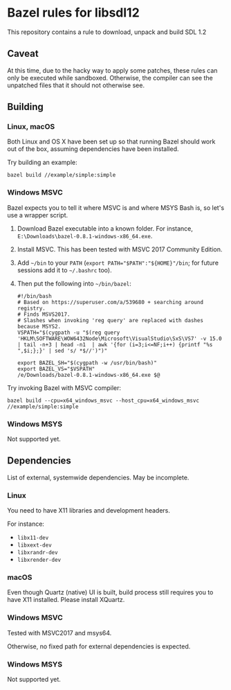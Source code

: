 # Bazel rules for libsdl12

This repository contains a rule to download, unpack and build SDL 1.2

## Caveat

At this time, due to the hacky way to apply some patches, these rules can only
be executed while sandboxed. Otherwise, the compiler can see the unpatched
files that it should not otherwise see.

## Building

### Linux, macOS

Both Linux and OS X have been set up so that running Bazel should work out of
the box, assuming dependencies have been installed.

Try building an example:

    bazel build //example/simple:simple

### Windows MSVC

Bazel expects you to tell it where MSVC is and where MSYS Bash is, so let's use
a wrapper script.

1.  Download Bazel executable into a known folder. For instance,
    `E:\Downloads\bazel-0.8.1-windows-x86_64.exe`.
1.  Install MSVC. This has been tested with MSVC 2017 Community Edition.
1.  Add `~/bin` to your `PATH` (`export PATH="$PATH":"${HOME}"/bin`; for future
    sessions add it to `~/.bashrc` too).
1.  Then put the following into `~/bin/bazel`:

    ```
    #!/bin/bash
    # Based on https://superuser.com/a/539680 + searching around registry.
    # Finds MSVS2017.
    # Slashes when invoking 'reg query' are replaced with dashes because MSYS2.
    VSPATH="$(cygpath -u "$(reg query 'HKLM\SOFTWARE\WOW6432Node\Microsoft\VisualStudio\SxS\VS7' -v 15.0 | tail -n+3 | head -n1  | awk '{for (i=3;i<=NF;i++) {printf "%s ",$i;};}' | sed 's/ *$//')")"

    export BAZEL_SH="$(cygpath -w /usr/bin/bash)"
    export BAZEL_VS="$VSPATH"
    /e/Downloads/bazel-0.8.1-windows-x86_64.exe $@
    ```

Try invoking Bazel with MSVC compiler:

    bazel build --cpu=x64_windows_msvc --host_cpu=x64_windows_msvc //example/simple:simple

### Windows MSYS

Not supported yet.

## Dependencies

List of external, systemwide dependencies. May be incomplete.

### Linux

You need to have X11 libraries and development headers.

For instance:

*   `libx11-dev`
*   `libxext-dev`
*   `libxrandr-dev`
*   `libxrender-dev`

### macOS

Even though Quartz (native) UI is built, build process still requires you to
have X11 installed. Please install XQuartz.

### Windows MSVC

Tested with MSVC2017 and msys64.

Otherwise, no fixed path for external dependencies is expected.

### Windows MSYS

Not supported yet.
